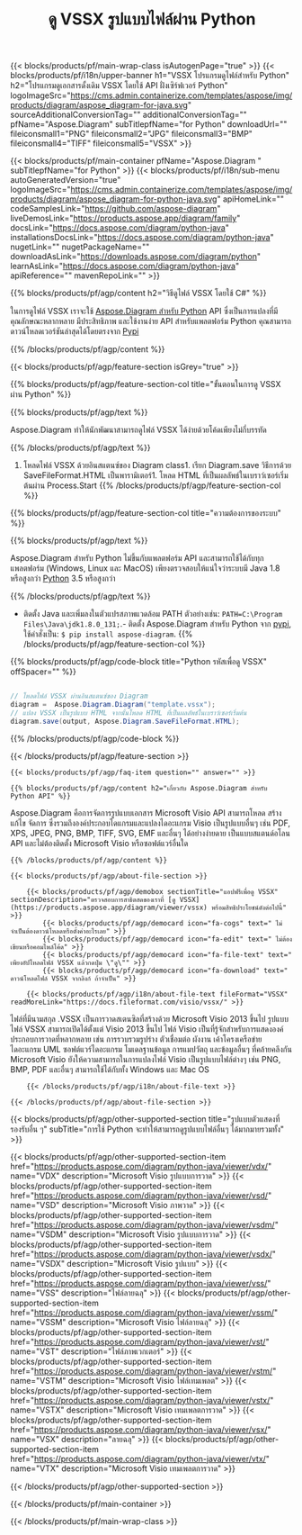﻿---
title: ดู VSSX รูปแบบไฟล์ผ่าน Python 
weight: 3480
url: /th/python-java/viewer/vssx/ 
description: Python ซอร์สโค้ดเพื่อโหลด แสดงผล และแสดงเอกสาร VSSX ภายในแอปพลิเคชันที่ใช้ Python
---
{{< blocks/products/pf/main-wrap-class isAutogenPage="true" >}}
{{< blocks/products/pf/i18n/upper-banner h1="VSSX โปรแกรมดูไฟล์สำหรับ Python" h2="โปรแกรมดูเอกสารดั้งเดิม VSSX โดยใช้ API ฝั่งเซิร์ฟเวอร์ Python" logoImageSrc="https://cms.admin.containerize.com/templates/aspose/img/products/diagram/aspose_diagram-for-java.svg" sourceAdditionalConversionTag="" additionalConversionTag="" pfName="Aspose.Diagram" subTitlepfName="for Python" downloadUrl="" fileiconsmall1="PNG" fileiconsmall2="JPG" fileiconsmall3="BMP" fileiconsmall4="TIFF" fileiconsmall5="VSSX" >}}

{{< blocks/products/pf/main-container pfName="Aspose.Diagram " subTitlepfName="for Python" >}}
{{< blocks/products/pf/i18n/sub-menu autoGeneratedVersion="true" logoImageSrc="https://cms.admin.containerize.com/templates/aspose/img/products/diagram/aspose_diagram-for-python-java.svg" apiHomeLink="" codeSamplesLink="https://github.com/aspose-diagram" liveDemosLink="https://products.aspose.app/diagram/family" docsLink="https://docs.aspose.com/diagram/python-java" installationsDocsLink="https://docs.aspose.com/diagram/python-java" nugetLink="" nugetPackageName="" downloadAsLink="https://downloads.aspose.com/diagram/python" learnAsLink="https://docs.aspose.com/diagram/python-java" apiReference="" mavenRepoLink="" >}}

{{% blocks/products/pf/agp/content h2="วิธีดูไฟล์ VSSX โดยใช้ C#" %}}

 ในการดูไฟล์ VSSX เราจะใช้
 [Aspose.Diagram สำหรับ Python](https://products.aspose.com/diagram/python-java/) 
 API ซึ่งเป็นการแปลงที่มีคุณลักษณะหลากหลาย มีประสิทธิภาพ และใช้งานง่าย API สำหรับแพลตฟอร์ม Python คุณสามารถดาวน์โหลดเวอร์ชันล่าสุดได้โดยตรงจาก
 [Pypi](https://pypi.org/project/aspose-diagram/) 

{{% /blocks/products/pf/agp/content %}}

{{< blocks/products/pf/agp/feature-section isGrey="true" >}}

{{% blocks/products/pf/agp/feature-section-col title="ขั้นตอนในการดู VSSX ผ่าน Python" %}}

{{% blocks/products/pf/agp/text %}}

 Aspose.Diagram ทำให้นักพัฒนาสามารถดูไฟล์ VSSX ได้ง่ายด้วยโค้ดเพียงไม่กี่บรรทัด

{{% /blocks/products/pf/agp/text %}}

1. โหลดไฟล์ VSSX ด้วยอินสแตนซ์ของ Diagram class1. เรียก Diagram.save วิธีการด้วย SaveFileFormat.HTML เป็นพารามิเตอร์1. โหลด HTML ที่เป็นผลลัพธ์ในเบราว์เซอร์เริ่มต้นผ่าน Process.Start
{{% /blocks/products/pf/agp/feature-section-col %}}

{{% blocks/products/pf/agp/feature-section-col title="ความต้องการของระบบ" %}}

{{% blocks/products/pf/agp/text %}}

 Aspose.Diagram สำหรับ Python ไม่ขึ้นกับแพลตฟอร์ม API และสามารถใช้ได้กับทุกแพลตฟอร์ม (Windows, Linux และ MacOS) เพียงตรวจสอบให้แน่ใจว่าระบบมี Java 1.8 หรือสูงกว่า [Python](https://www.python.org/downloads/) 3.5 หรือสูงกว่า 
 
{{% /blocks/products/pf/agp/text %}}

- ติดตั้ง Java และเพิ่มลงในตัวแปรสภาพแวดล้อม PATH ตัวอย่างเช่น: <code>PATH=C:\Program Files\Java\jdk1.8.0_131;</code>.- ติดตั้ง Aspose.Diagram สำหรับ Python จาก <a href="https://pypi.org/project/aspose-diagram/">pypi</a>, ใช้คำสั่งเป็น: <code>$ pip install aspose-diagram</code>.
{{% /blocks/products/pf/agp/feature-section-col %}}

{{% blocks/products/pf/agp/code-block title="Python รหัสเพื่อดู VSSX" offSpacer="" %}}

```cs

// โหลดไฟล์ VSSX ผ่านอินสแตนซ์ของ Diagram
diagram =  Aspose.Diagram.Diagram("template.vssx");
// แปลง VSSX เป็นรูปแบบ HTML จากนั้นโหลด HTML ที่เป็นผลลัพธ์ในเบราว์เซอร์เริ่มต้น
diagram.save(output, Aspose.Diagram.SaveFileFormat.HTML);


```

{{% /blocks/products/pf/agp/code-block %}}

{{< /blocks/products/pf/agp/feature-section >}}

    {{< blocks/products/pf/agp/faq-item question="" answer="" >}}
 

<!-- aboutfile Starts -->

    {{% blocks/products/pf/agp/content h2="เกี่ยวกับ Aspose.Diagram สำหรับ Python API" %}}

 Aspose.Diagram คือการจัดการรูปแบบเอกสาร Microsoft Visio API สามารถโหลด สร้าง แก้ไข จัดการ ซึ่งรวมถึงองค์ประกอบไดแกรมและแปลงไดอะแกรม Visio เป็นรูปแบบอื่นๆ เช่น PDF, XPS, JPEG, PNG, BMP, TIFF, SVG, EMF และอื่นๆ ได้อย่างง่ายดาย เป็นแบบสแตนด์อโลน API และไม่ต้องติดตั้ง Microsoft Visio หรือซอฟต์แวร์อื่นใด  



    {{% /blocks/products/pf/agp/content %}}

    {{< blocks/products/pf/agp/about-file-section >}}

        {{< blocks/products/pf/agp/demobox sectionTitle="แอปฟรีเพื่อดู VSSX" sectionDescription="ตรวจสอบการสาธิตสดของเราที่ [ดู VSSX](https://products.aspose.app/diagram/viewer/vssx) พร้อมสิทธิประโยชน์ดังต่อไปนี้" >}}
            {{< blocks/products/pf/agp/democard icon="fa-cogs" text=" ไม่จำเป็นต้องดาวน์โหลดหรือตั้งค่าอะไรเลย" >}}
            {{< blocks/products/pf/agp/democard icon="fa-edit" text=" ไม่ต้องเขียนหรือคอมไพล์โค้ด" >}}
            {{< blocks/products/pf/agp/democard icon="fa-file-text" text=" เพียงอัปโหลดไฟล์ VSSX แล้วกดปุ่ม \"ดู\"" >}}
            {{< blocks/products/pf/agp/democard icon="fa-download" text=" ดาวน์โหลดไฟล์ VSSX จากลิงก์ ถ้าจำเป็น" >}}

        {{< blocks/products/pf/agp/i18n/about-file-text fileFormat="VSSX" readMoreLink="https://docs.fileformat.com/visio/vssx/" >}}
ไฟล์ที่มีนามสกุล .VSSX เป็นการวาดสเตนซิลที่สร้างด้วย Microsoft Visio 2013 ขึ้นไป รูปแบบไฟล์ VSSX สามารถเปิดได้ตั้งแต่ Visio 2013 ขึ้นไป ไฟล์ Visio เป็นที่รู้จักสำหรับการแสดงองค์ประกอบการวาดที่หลากหลาย เช่น การรวบรวมรูปร่าง ตัวเชื่อมต่อ ผังงาน เค้าโครงเครือข่าย ไดอะแกรม UML ซอฟต์แวร์ไดอะแกรม โมเดลฐานข้อมูล การแมปวัตถุ และข้อมูลอื่นๆ ที่คล้ายคลึงกัน Microsoft Visio ยังให้ความสามารถในการแปลงไฟล์ Visio เป็นรูปแบบไฟล์ต่างๆ เช่น PNG, BMP, PDF และอื่นๆ สามารถใช้ได้กับทั้ง Windows และ Mac OS 

        {{< /blocks/products/pf/agp/i18n/about-file-text >}}

    {{< /blocks/products/pf/agp/about-file-section >}}

<!-- aboutfile Ends -->

{{< blocks/products/pf/agp/other-supported-section title="รูปแบบตัวแสดงที่รองรับอื่น ๆ" subTitle="การใช้ Python จะทำให้สามารถดูรูปแบบไฟล์อื่นๆ ได้มากมายรวมทั้ง" >}}

{{< blocks/products/pf/agp/other-supported-section-item href="https://products.aspose.com/diagram/python-java/viewer/vdx/" name="VDX" description="Microsoft Visio รูปแบบการวาด" >}}
{{< blocks/products/pf/agp/other-supported-section-item href="https://products.aspose.com/diagram/python-java/viewer/vsd/" name="VSD" description="Microsoft Visio ภาพวาด" >}}
{{< blocks/products/pf/agp/other-supported-section-item href="https://products.aspose.com/diagram/python-java/viewer/vsdm/" name="VSDM" description="Microsoft Visio รูปแบบการวาด" >}}
{{< blocks/products/pf/agp/other-supported-section-item href="https://products.aspose.com/diagram/python-java/viewer/vsdx/" name="VSDX" description="Microsoft Visio รูปแบบ" >}}
{{< blocks/products/pf/agp/other-supported-section-item href="https://products.aspose.com/diagram/python-java/viewer/vss/" name="VSS" description="ไฟล์ลายฉลุ" >}}
{{< blocks/products/pf/agp/other-supported-section-item href="https://products.aspose.com/diagram/python-java/viewer/vssm/" name="VSSM" description="Microsoft Visio ไฟล์ลายฉลุ" >}}
{{< blocks/products/pf/agp/other-supported-section-item href="https://products.aspose.com/diagram/python-java/viewer/vst/" name="VST" description="ไฟล์ภาพเวกเตอร์" >}}
{{< blocks/products/pf/agp/other-supported-section-item href="https://products.aspose.com/diagram/python-java/viewer/vstm/" name="VSTM" description="Microsoft Visio ไฟล์เทมเพลต" >}}
{{< blocks/products/pf/agp/other-supported-section-item href="https://products.aspose.com/diagram/python-java/viewer/vstx/" name="VSTX" description="Microsoft Visio เทมเพลตการวาด" >}}
{{< blocks/products/pf/agp/other-supported-section-item href="https://products.aspose.com/diagram/python-java/viewer/vsx/" name="VSX" description="ลายฉลุ" >}}
{{< blocks/products/pf/agp/other-supported-section-item href="https://products.aspose.com/diagram/python-java/viewer/vtx/" name="VTX" description="Microsoft Visio เทมเพลตการวาด" >}}

{{< /blocks/products/pf/agp/other-supported-section >}}

{{< /blocks/products/pf/main-container >}}
    
{{< /blocks/products/pf/main-wrap-class >}}